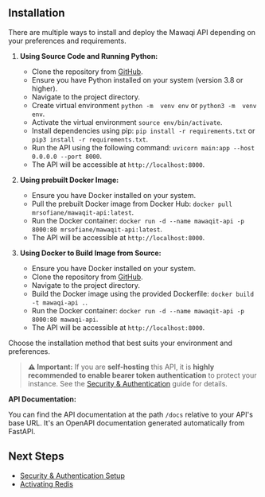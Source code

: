## Installation

There are multiple ways to install and deploy the Mawaqi API depending on your preferences and requirements.

1. **Using Source Code and Running Python:**

   - Clone the repository from [GitHub](https://github.com/mrsofiane/mawaqit-api).
   - Ensure you have Python installed on your system (version 3.8 or higher).
   - Navigate to the project directory.
   - Create virtual environment `python -m  venv env` or `python3 -m  venv env`.
   - Activate the virtual environment `source env/bin/activate`.
   - Install dependencies using pip: `pip install -r requirements.txt` or `pip3 install -r requirements.txt`.
   - Run the API using the following command: `uvicorn main:app --host 0.0.0.0 --port 8000`.
   - The API will be accessible at `http://localhost:8000`.

2. **Using prebuilt Docker Image:**

   - Ensure you have Docker installed on your system.
   - Pull the prebuilt Docker image from Docker Hub: `docker pull mrsofiane/mawaqit-api:latest`.
   - Run the Docker container: `docker run -d --name mawaqit-api -p 8000:80 mrsofiane/mawaqit-api:latest`.
   - The API will be accessible at `http://localhost:8000`.

3. **Using Docker to Build Image from Source:**

   - Ensure you have Docker installed on your system.
   - Clone the repository from [GitHub](https://github.com/mrsofiane/mawaqit-api).
   - Navigate to the project directory.
   - Build the Docker image using the provided Dockerfile: `docker build -t mawaqi-api .`.
   - Run the Docker container: `docker run -d --name mawaqit-api -p 8000:80 mawaqi-api`.
   - The API will be accessible at `http://localhost:8000`.

Choose the installation method that best suits your environment and preferences.

> **⚠️ Important:** If you are **self-hosting** this API, it is **highly recommended to enable bearer token authentication** to protect your instance. See the [Security & Authentication](/docs/security.md) guide for details.

**API Documentation:**

You can find the API documentation at the path `/docs` relative to your API's base URL. It's an OpenAPI documentation generated automatically from FastAPI.

## Next Steps

- [Security & Authentication Setup](/docs/security.md)
- [Activating Redis](/docs/redis_activation.md)
